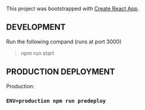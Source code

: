 This project was bootstrapped with [Create React App](https://github.com/facebookincubator/create-react-app).

## DEVELOPMENT

Run the following compand (runs at port 3000)

> npm run start


## PRODUCTION DEPLOYMENT

Production:

### `ENV=production npm run predeploy`

